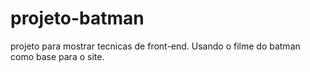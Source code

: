 # projeto-batman
 projeto para mostrar tecnicas de front-end. Usando o filme do batman como base para o site.
